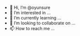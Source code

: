 - 👋 Hi, I’m @oyunsure
- 👀 I’m interested in ...
- 🌱 I’m currently learning ...
- 💞️ I’m looking to collaborate on ...
- 📫 How to reach me ...

<!---
oyunsure/oyunsure is a ✨ special ✨ repository because its `README.md` (this file) appears on your GitHub profile.
You can click the Preview link to take a look at your changes.
--->
